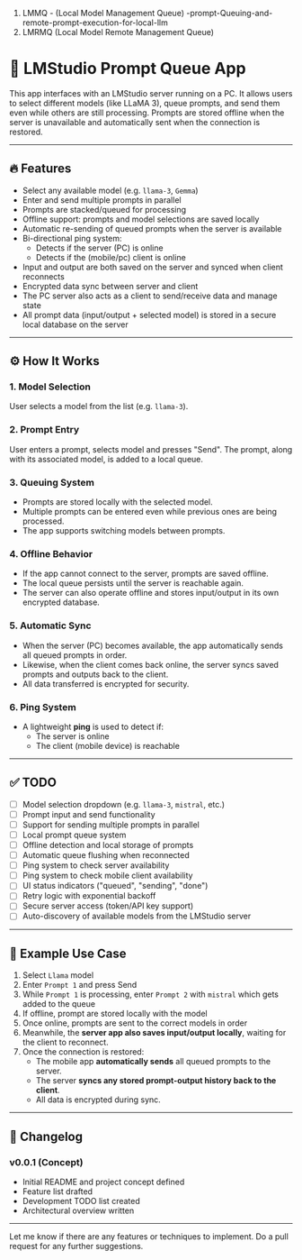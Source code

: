 1) LMMQ - (Local Model Management Queue) -prompt-Queuing-and-remote-prompt-execution-for-local-llm
2) LMRMQ (Local Model Remote Management Queue)
# 🤯 LMStudio Prompt Queue App

This app interfaces with an LMStudio server running on a PC. It allows users to select different models (like LLaMA 3), queue prompts, and send them even while others are still processing. Prompts are stored offline when the server is unavailable and automatically sent when the connection is restored.

---

## 🔥 Features

- Select any available model (e.g. `llama-3`, `Gemma`)
- Enter and send multiple prompts in parallel
- Prompts are stacked/queued for processing
- Offline support: prompts and model selections are saved locally
- Automatic re-sending of queued prompts when the server is available
- Bi-directional ping system:
  - Detects if the server (PC) is online
  - Detects if the (mobile/pc) client is online
- Input and output are both saved on the server and synced when client reconnects
- Encrypted data sync between server and client
- The PC server also acts as a client to send/receive data and manage state
- All prompt data (input/output + selected model) is stored in a secure local database on the server

---

## ⚙️ How It Works

### 1. Model Selection

User selects a model from the list (e.g. `llama-3`).

### 2. Prompt Entry

User enters a prompt, selects model and presses "Send". The prompt, along with its associated model, is added to a local queue.

### 3. Queuing System

- Prompts are stored locally with the selected model.
- Multiple prompts can be entered even while previous ones are being processed.
- The app supports switching models between prompts.

### 4. Offline Behavior

- If the app cannot connect to the server, prompts are saved offline.
- The local queue persists until the server is reachable again.
- The server can also operate offline and stores input/output in its own encrypted database.


### 5. Automatic Sync

- When the server (PC) becomes available, the app automatically sends all queued prompts in order.
- Likewise, when the client comes back online, the server syncs saved prompts and outputs back to the client.
- All data transferred is encrypted for security.

### 6. Ping System

- A lightweight **ping** is used to detect if:
  - The server is online
  - The client (mobile device) is reachable

---

## ✅ TODO

- [ ] Model selection dropdown (e.g. `llama-3`, `mistral`, etc.)
- [ ] Prompt input and send functionality
- [ ] Support for sending multiple prompts in parallel
- [ ] Local prompt queue system
- [ ] Offline detection and local storage of prompts
- [ ] Automatic queue flushing when reconnected
- [ ] Ping system to check server availability
- [ ] Ping system to check mobile client availability
- [ ] UI status indicators ("queued", "sending", "done")
- [ ] Retry logic with exponential backoff
- [ ] Secure server access (token/API key support)
- [ ] Auto-discovery of available models from the LMStudio server

---

## 📒 Example Use Case

1. Select `Llama` model  
2. Enter `Prompt 1` and press Send  
3. While `Prompt 1` is processing, enter `Prompt 2` with `mistral` which gets added to the queue
4. If offline, prompt are stored locally with the model  
5. Once online, prompts are sent to the correct models in order
5. Meanwhile, the **server app also saves input/output locally**, waiting for the client to reconnect.
6. Once the connection is restored:
   - The mobile app **automatically sends** all queued prompts to the server.
   - The server **syncs any stored prompt-output history back to the client**.
   - All data is encrypted during sync.

---

## 📝 Changelog

### v0.0.1 (Concept)
- Initial README and project concept defined
- Feature list drafted
- Development TODO list created
- Architectural overview written

---

Let me know if there are any features or techniques to implement. Do a pull request for any further suggestions.
